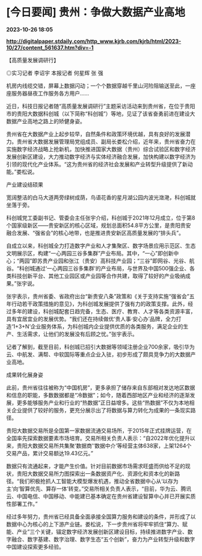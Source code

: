 # [今日要闻] 贵州：争做大数据产业高地

**2023-10-26 18:05**

**http://digitalpaper.stdaily.com/http_www.kjrb.com/kjrb/html/2023-10/27/content_561637.htm?div=-1**

【高质量发展调研行】

 ◎实习记者 李诏宇 本报记者 何星辉 张 强

 机房内线缆交错，屏幕上数据闪动；一个个数据穿越千里山河险阻输送至此，一座座服务器昼夜工作服务各方用户……

 近日，科技日报记者随“高质量发展调研行”主题采访活动来到贵州省，在位于贵阳市的贵阳大数据科创城（以下简称“科创城”）等地，见证了该省奋勇前进在建设大数据产业高地之路上的矫健身姿。

 贵州省在大数据产业上起步较早，自然条件和政策环境优越，具有良好的发展潜力。贵州省大数据发展管理局党组成员、副局长娄松介绍，近年来，贵州省奋力在实施数字经济战略上抢新机，加快推进国家大数据（贵州）综合试验区和数字经济发展创新区建设，大力推动数字经济与实体经济融合发展，加快构建以数字经济为引领的现代化产业体系。“这为贵州省的经济社会发展和产业转型升级提供了新动能。”娄松说。

 产业建设结硕果

 宽阔整洁的白马大道两旁绿树成荫，鸟语花香的星月湖公园内波光潋滟，科创城就坐落于旁。

 科创城党工委副书记、管委会主任张宇介绍，科创城于2021年12月成立，位于第8个国家级新区——贵安新区的核心区域，规划总面积54.8平方公里，是贵阳贵安融合发展、“强省会”的核心地带，也是推进贵安新区高质量发展的“排头兵”。

 自成立以来，科创城全力打造数字产业和人才集聚区、数字场景应用示范区、生态文明展示区，构建“一心两园三谷多集群”产业布局。其中，“一心”即创新中心；“两园”即苏贵产业园和张江（贵安）高科技产业园；“三谷”即网谷、光谷、航谷。“科创城通过‘一心两园三谷多集群’的产业布局，与世界及中国500强企业、各类科技创新平台、其他工业园区或产业园等合作共建，取得了较好的产业吸纳成果。”张宇说。

 张宇表示，贵州省委、省政府出台“新贵安八条”政策和《关于支持实施“强省会”五年行动若干政策措施的意见》，为科创城发展提供了强有力的政策支撑。此外，经过多年的建设，科创城配套日趋完备，生态、医疗、教育、人才等各类资源丰富，具有宜居宜业的发展优势。“我们还在持续做优‘贵人事·安心办’品牌，全力打造‘1+3+N’企业服务体系，为科创城内企业提供优质的各类服务，满足企业的生产、生活需求，让他们的发展没有后顾之忧。”张宇表示。

 记者了解到，截至目前，科创城已招引大数据等领域注册企业700余家，吸引华为云、中航发、满帮、中软国际等重点企业入驻，初步形成了颇具竞争力的大数据产业高地。

 成果转化展身姿

 此前，贵州省往往被称为“中国机房”，更多承担了储存来自东部相对发达地区数据和信息的职能，多数数据都是“冷数据”；如今，随着西部地区产业和经济的逐渐发展，更多能够服务产业和行业的“热数据”正日益增多。这些“热数据”不仅为本地相关企业提供了较好的服务，更充分展示出了将数据与算力转化为成果的一条现实路径。

 贵阳大数据交易所是全国第一家数据流通交易场所，于2015年正式挂牌运营，在全国率先探索数据要素市场培育。交易所相关负责人表示：“自2022年优化提升以来，贵阳大数据交易所共集聚‘数据商’‘数据中介’等经营主体638家，上架1264个交易产品，累计交易额达19.43亿元。”

 数据只有流通起来，才能产生价值。针对目前数据市场需求旺盛而供给不足的现状，贵阳大数据交易所力图探索出一条数据资产化、资源化和资本化的新路径。“我们积极抢抓人工智能大模型爆发机遇，推动全省数据中心从‘以存为主’向‘智算优先、算存一体’转变。”交易所相关负责人表示，“目前，华为云、腾讯云、中国电信、中国移动、中能建已基本确定在贵州省建设智算中心并已开展实质性部署工作。”

 经过多年努力，贵州省已经具备全面承接全国算力服务和建设的条件，并形成了以数据中心为核心的上下游产业链。娄松说，下一步贵州省将牢牢抓住“算力、赋能、产业”三个关键，锚定数字经济发展创新区建设目标，持续推进数字产业、数字融合、数字基建、数字治理、数字生态“五个创新”，奋力为产业转型升级和数字中国建设探索更多经验。